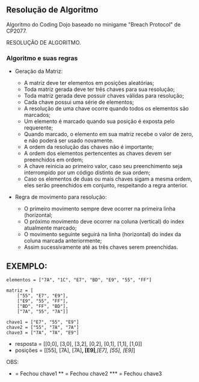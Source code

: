 ## Resolução de Algoritmo

Algoritmo do Coding Dojo baseado no minigame "Breach Protocol" de CP2077.

RESOLUÇÃO DE ALGORITMO.
### Algoritmo e suas regras

- Geração da Matriz: 
	- A matriz deve ter elementos em posições aleatórias;
	- Toda matriz gerada deve ter três chaves para sua resolução;
	- Toda matriz gerada deve possuir chaves válidas para resolução;
	- Cada chave possui uma série de elementos;
	- A resolução de uma chave ocorre quando todos os elementos são marcados;
	- Um elemento é marcado quando sua posição é exposta pelo requerente;
	- Quando marcado, o elemento em sua matriz recebe o valor de zero, e não poderá ser usado novamente.
	- A ordem da resolução das chaves não é importante;
	- A ordem dos elementos pertencentes as chaves devem ser preenchidos em ordem;
	- A chave reinicia ao primeiro valor, caso seu preenchimento seja interrompido por um código distinto de sua ordem;
	- Caso os elementos de duas ou mais chaves sigam a mesma ordem, eles serão preenchidos em conjunto, respeitando a regra anterior.

- Regra de movimento para resolução:
	- O primeiro movimento sempre deve ocorrer na primeira linha (horizontal;
	- O próximo movimento deve ocorrer na coluna (vertical) do index atualmente marcado;
	- O movimento seguinte seguirá na linha (horizontal) do index da coluna marcada anteriormente;
	- Assim sucessivamente até as três chaves serem preenchidas.
    
## EXEMPLO:
```
elementos = ["7A", "1C", "E7", "BD", "E9", "55", "FF"]

matriz = [
	["55", "E7", "E9"],
	["E9", "55", "FF"],
	["BD", "FF", "BD"],
	["7A", "55", "7A"]]
	
chave1 = ["E7", "55", "E9"]
chave2 = ["55", "7A", "7A"]
chave3 = ["7A", "7A", "E9"]
```
- resposta = [[0,0], [3,0], [3,2], [0,2], [0,1], [1,1], [1,0]]
- posições = [[55], [7A], [7A]**, [E9]***,[E7], [55], [E9]*]

OBS:
* = Fechou chave1
** = Fechou chave2
*** = Fechou chave3

